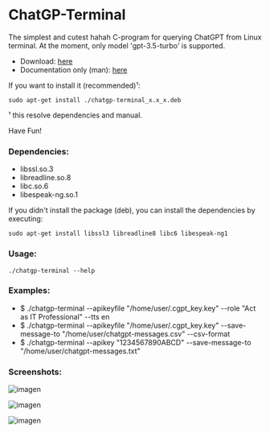# ChatGP-Terminal
<p align=justify>
  The simplest and cutest hahah C-program for querying ChatGPT from Linux terminal. At the moment, only model 'gpt-3.5-turbo' is supported. 
</p>
<ul>
  <li> Download: <a href="https://github.com/Lucho-A/ChatGP-Terminal/tree/master/ChatGP-Terminal/Releases">here</a></li>
  <li>Documentation only (man): <a href="https://github.com/Lucho-A/ChatGP-Terminal/blob/master/ChatGP-Terminal/Releases/chatgp-terminal.1.gz">here</a></li>
</ul>
<p align=justify>
If you want to install it (recommended)¹:
</p>

```
sudo apt-get install ./chatgp-terminal_x.x_x.deb
```

¹ this resolve dependencies and manual.
<p>
  Have Fun!
</p>

### Dependencies:
<ul>
  <li>libssl.so.3</li>
  <li>libreadline.so.8</li>
  <li>libc.so.6</li>
  <li>libespeak-ng.so.1</li>
</ul>

If you didn't install the package (deb), you can install the dependencies by executing:

```
sudo apt-get install libssl3 libreadline8 libc6 libespeak-ng1
```

### Usage:

```
./chatgp-terminal --help
```

### Examples:
<ul>
  <li> $ ./chatgp-terminal --apikeyfile "/home/user/.cgpt_key.key" --role "Act as IT Professional" --tts en
  <li> $ ./chatgp-terminal --apikeyfile "/home/user/.cgpt_key.key" --save-message-to "/home/user/chatgpt-messages.csv" --csv-format
  <li> $ ./chatgp-terminal --apikey "1234567890ABCD" --save-message-to "/home/user/chatgpt-messages.txt"
</ul>

### Screenshots:

![imagen](https://github.com/Lucho-A/ChatGP-Terminal/assets/40904281/721de418-ebee-47f4-b64a-29df0d538de2)

![imagen](https://github.com/Lucho-A/ChatGP-Terminal/assets/40904281/2fde51d2-9cec-4e9c-b09d-d0a0c564a7e9)

![imagen](https://github.com/Lucho-A/ChatGP-Terminal/assets/40904281/e0ab7685-3d97-48b4-92a5-bfefdfb9bcc3)



